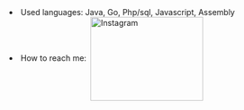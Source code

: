 <li>
  <span>
    Used languages: Java, Go, Php/sql, Javascript, Assembly
  </span>
</li>
<li>
  <span>
    How to reach me:&nbsp;
    <a href="https://www.instagram.com/var.iabile/">
      <img align="center" src="http://pixelartmaker-data-78746291193.nyc3.digitaloceanspaces.com/image/9cd12cf3979e388.png" alt="Instagram"  width="200" height="150">
    </a>
  </span>
</li>
<!--
**IreneVarisco/IreneVarisco** is a ✨ _special_ ✨ repository because its `README.md` (this file) appears on your GitHub profile.

Here are some ideas to get you started:

- 🔭 I’m currently working on ...
- 🌱 I’m currently learning ...
- 👯 I’m looking to collaborate on ...
- 🤔 I’m looking for help with ...
- 💬 Ask me about ...
- 📫 How to reach me: ...
- 😄 Pronouns: ...
- ⚡ Fun fact: ...
-->
